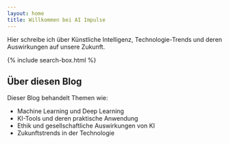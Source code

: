```yaml
---
layout: home
title: Willkommen bei AI Impulse
---
```


Hier schreibe ich über Künstliche Intelligenz, Technologie-Trends und deren Auswirkungen auf unsere Zukunft.

{% include search-box.html %}

## Über diesen Blog

Dieser Blog behandelt Themen wie:
- Machine Learning und Deep Learning
- KI-Tools und deren praktische Anwendung
- Ethik und gesellschaftliche Auswirkungen von KI
- Zukunftstrends in der Technologie